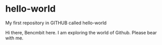 # hello-world
My first repository in GITHUB called hello-world

Hi there,
Bencmbit here. I am exploring the world of Github.
Please bear with me.

